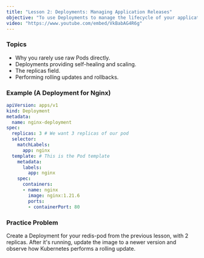 ```yaml
---
title: "Lesson 2: Deployments: Managing Application Releases"
objective: "To use Deployments to manage the lifecycle of your application, including scaling and updates."
video: "https://www.youtube.com/embed/VkBabAG4R6g"
---
```


### Topics

- Why you rarely use raw Pods directly.
- Deployments providing self-healing and scaling.
- The replicas field.
- Performing rolling updates and rollbacks.

### Example (A Deployment for Nginx)

```yaml
apiVersion: apps/v1
kind: Deployment
metadata:
  name: nginx-deployment
spec:
  replicas: 3 # We want 3 replicas of our pod
  selector:
    matchLabels:
      app: nginx
  template: # This is the Pod template
    metadata:
      labels:
        app: nginx
    spec:
      containers:
      - name: nginx
        image: nginx:1.21.6
        ports:
        - containerPort: 80
```

### Practice Problem

Create a Deployment for your redis-pod from the previous lesson, with 2 replicas. After it's running, update the image to a newer version and observe how Kubernetes performs a rolling update.
